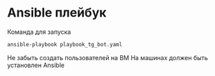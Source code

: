 # Ansible плейбук
Команда для запуска
```bash
ansible-playbook playbook_tg_bot.yaml
```
Не забыть создать пользователей на ВМ
На машинах должен быть установлен Ansible

